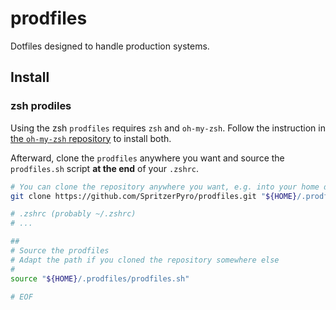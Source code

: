 # prodfiles

Dotfiles designed to handle production systems.

## Install

### zsh prodiles

Using the zsh `prodfiles` requires `zsh` and `oh-my-zsh`. Follow the instruction in [the `oh-my-zsh` repository](https://github.com/ohmyzsh/ohmyzsh#getting-started) to install both.

Afterward, clone the `prodfiles` anywhere you want and source the `prodfiles.sh` script **at the end** of your `.zshrc`.

```bash
# You can clone the repository anywhere you want, e.g. into your home directory
git clone https://github.com/SpritzerPyro/prodfiles.git "${HOME}/.prodfiles"
```

```bash
# .zshrc (probably ~/.zshrc)
# ...

##
# Source the prodfiles
# Adapt the path if you cloned the repository somewhere else
#
source "${HOME}/.prodfiles/prodfiles.sh"

# EOF
```
